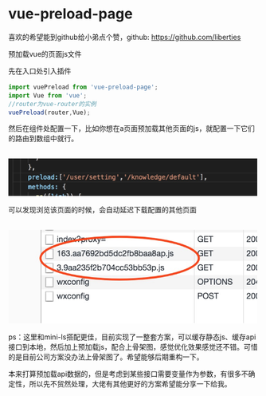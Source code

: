 # vue-preload-page

喜欢的希望能到github给小弟点个赞，github: https://github.com/liberties

预加载vue的页面js文件

先在入口处引入插件
```javascript
import vuePreload from 'vue-preload-page';
import Vue from 'vue';
//router为vue-router的实例
vuePreload(router,Vue);
```
然后在组件处配置一下，比如你想在a页面预加载其他页面的js，就配置一下它们的路由到数组中就行。

<br>
<img width="500"  src="https://raw.githubusercontent.com/liberties/vue-proload-page/master/static/1.jpg"/>

可以发现浏览该页面的时候，会自动延迟下载配置的其他页面

<br>
<img width="500"  src="https://raw.githubusercontent.com/liberties/vue-proload-page/master/static/2.jpg"/>

ps：这里和mini-ls搭配更佳，目前实现了一整套方案，可以缓存静态js、缓存api接口到本地，然后加上预加载js，配合上骨架图，感觉优化效果感觉还不错。可惜的是目前公司方案没办法上骨架图了。希望能够后期重构一下。

本来打算预加载api数据的，但是考虑到某些接口需要变量作为参数，有很多不确定性，所以先不贸然处理，大佬有其他更好的方案希望能分享一下给我。
